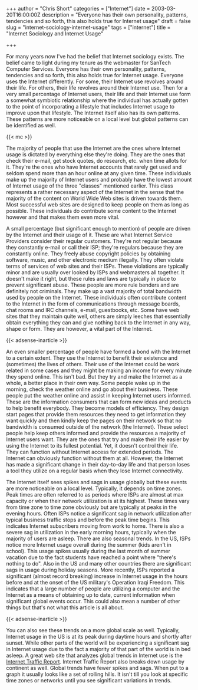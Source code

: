 +++
author = "Chris Short"
categories = ["Internet"]
date = 2003-03-20T16:00:00Z
description = "Everyone has their own personality, patterns, tendencies and so forth, this also holds true for Internet usage"
draft = false
slug = "internet-sociology-internet-usage"
tags = ["internet"]
title = "Internet Sociology and Internet Usage"

+++

For many years now I've had the belief that Internet sociology exists. The belief came to light during my tenure as the webmaster for SanTech Computer Services. Everyone has their own personality, patterns, tendencies and so forth, this also holds true for Internet usage. Everyone uses the Internet differently. For some, their Internet use revolves around their life. For others, their life revolves around their Internet use. Then for a very small percentage of Internet users, their life and their Internet use form a somewhat symbiotic relationship where the individual has actually gotten to the point of incorporating a lifestyle that includes Internet usage to improve upon that lifestyle. The Internet itself also has its own patterns. These patterns are more noticeable on a local level but global patterns can be identified as well.

{{< mc >}}

The majority of people that use the Internet are the ones where Internet usage is dictated by everything else they're doing. They are the ones that check their e-mail, get stock quotes, do research, etc. when time allots for it. They're the ones who have Internet accounts that rarely get used and seldom spend more than an hour online at any given time. These individuals make up the majority of Internet users and probably have the lowest amount of Internet usage of the three "classes" mentioned earlier. This class represents a rather necessary aspect of the Internet in the sense that the majority of the content on World Wide Web sites is driven towards them. Most successful web sites are designed to keep people on them as long as possible. These individuals do contribute some content to the Internet however and that makes them even more vital.

A small percentage (but significant enough to mention) of people are driven by the Internet and their usage of it. These are what Internet Service Providers consider their regular customers. They're not regular because they constantly e-mail or call their ISP; they're regulars because they are constantly online. They freely abuse copyright policies by obtaining software, music, and other electronic medium illegally. They often violate terms of services of web sites and their ISPs. These violations are typically minor and are usually over looked by ISPs and webmasters all together. It doesn't make it right, but these rules and laws are typically in place to prevent significant abuse. These people are more rule benders and are definitely not criminals. They make up a vast majority of total bandwidth used by people on the Internet. These individuals often contribute content to the Internet in the form of communications through message boards, chat rooms and IRC channels, e-mail, guestbooks, etc. Some have web sites that they maintain quite well, others are simply leeches that essentially obtain everything they can and give nothing back to the Internet in any way, shape or form. They are however, a vital part of the Internet.

{{< adsense-inarticle >}}

An even smaller percentage of people have formed a bond with the Internet to a certain extent. They use the Internet to benefit their existence and (sometimes) the lives of others. Their use of the Internet could be work related in some cases and they might be making an income for every minute they spend online. This isn't bad. But they try and make the Internet as a whole, a better place in their own way. Some people wake up in the morning, check the weather online and go about their business. These people put the weather online and assist in keeping Internet users informed. These are the information consumers that can form new ideas and products to help benefit everybody. They become models of efficiency. They design start pages that provide them resources they need to get information they want quickly and then kindly keep the pages on their network so that no bandwidth is consumed outside of the network (the Internet). These select people help keep others informed and provide the resources a majority of Internet users want. They are the ones that try and make their life easier by using the Internet to its fullest potential. Yet, it doesn't control their life. They can function without Internet access for extended periods. The Internet can obviously function without them at all. However, the Internet has made a significant change in their day-to-day life and that person loses a tool they utilize on a regular basis when they lose Internet connectivity.

The Internet itself sees spikes and sags in usage globally but these events are more noticeable on a local level. Typically, it depends on time zones. Peak times are often referred to as periods where ISPs are almost at max capacity or when their network utilization is at its highest. These times vary from time zone to time zone obviously but are typically at peaks in the evening hours. Often ISPs notice a significant sag in network utilization after typical business traffic stops and before the peak time begins. This indicates Internet subscribers moving from work to home. There is also a severe sag in utilization in the early morning hours, typically when the majority of users are asleep. There are also seasonal trends. In the US, ISPs notice more Internet usage overall during the summer (kids aren't in school). This usage spikes usually during the last month of summer vacation due to the fact students have reached a point where "there's nothing to do". Also in the US and many other countries there are significant sags in usage during holiday seasons. More recently, ISPs reported a significant (almost record breaking) increase in Internet usage in the hours before and at the onset of the US military's Operation Iraqi Freedom. This indicates that a large number of people are utilizing a computer and the Internet as a means of obtaining up to date, current information when significant global events occur. This could also mean a number of other things but that's not what this article is all about.

{{< adsense-inarticle >}}

You can also see these trends on a more global scale as well. Typically, Internet usage in the US is at its peak during daytime hours and shortly after sunset. While other parts of the world will be experiencing a significant sag in Internet usage due to the fact a majority of that part of the world is in bed asleep. A great web site that analyzes global trends in Internet use is the [Internet Traffic Report](http://www.internettrafficreport.com/). Internet Traffic Report also breaks down usage by continent as well. Global trends have fewer spikes and sags. When put to a graph it usually looks like a set of rolling hills. It isn't till you look at specific time zones or networks until you see significant variations in trends.